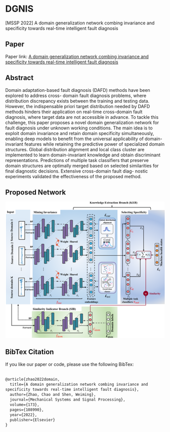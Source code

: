 # DGNIS
[MSSP 2022] A domain generalization network combing invariance and specificity towards real-time intelligent fault diagnosis


## Paper

Paper link: [A domain generalization network combing invariance and specificity towards real-time intelligent fault diagnosis](https://www.sciencedirect.com/science/article/pii/S0888327022001686)

## Abstract

Domain adaptation-based fault diagnosis (DAFD) methods have been explored to address cross- domain fault diagnosis problems, where distribution discrepancy exists between the training and testing data. However, the indispensable priori target distribution needed by DAFD methods hinders their application on real-time cross-domain fault diagnosis, where target data are not accessible in advance. To tackle this challenge, this paper proposes a novel domain generalization network for fault diagnosis under unknown working conditions. The main idea is to exploit domain invariance and retain domain specificity simultaneously, enabling deep models to benefit from the universal applicability of domain-invariant features while retaining the predictive power of specialized domain structures. Global distribution alignment and local class cluster are implemented to learn domain-invariant knowledge and obtain discriminant representations. Predictions of multiple task classifiers that preserve domain structures are optimally merged based on selected similarities for final diagnostic decisions. Extensive cross-domain fault diag- nostic experiments validated the effectiveness of the proposed method.

##  Proposed Network 


![image](https://github.com/CHAOZHAO-1/DGNIS/blob/main/IMG/F1.png)

##  BibTex Citation


If you like our paper or code, please use the following BibTex:

```

@article{zhao2022domain,  
  title={A domain generalization network combing invariance and specificity towards real-time intelligent fault diagnosis},  
  author={Zhao, Chao and Shen, Weiming},  
  journal={Mechanical Systems and Signal Processing},  
  volume={173},  
  pages={108990},  
  year={2022},  
  publisher={Elsevier}  
}  
```
